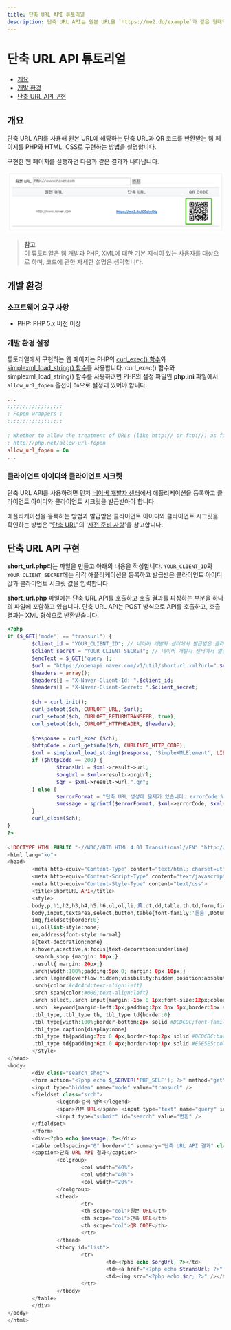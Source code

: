 ```yaml
---
title: 단축 URL API 튜토리얼
description: 단축 URL API는 원본 URL을 `https://me2.do/example`과 같은 형태의 짧은 URL로 반환하는 RESTful API입니다.
---
```


# 단축 URL API 튜토리얼


* [개요](#개요)
* [개발 환경](#개발-환경)
* [단축 URL API 구현](#단축-url-api-구현)

## 개요

단축 URL API를 사용해 원본 URL에 해당하는 단축 URL과 QR 코드를 반환받는 웹 페이지를 PHP와 HTML, CSS로 구현하는 방법을 설명합니다.

구현한 웹 페이지를 실행하면 다음과 같은 결과가 나타납니다.

![](images/shortenurl-tutorial-01.png)

> **참고**  
> 이 튜토리얼은 웹 개발과 PHP, XML에 대한 기본 지식이 있는 사용자를 대상으로 하며, 코드에 관한 자세한 설명은 생략합니다.  

## 개발 환경

### 소프트웨어 요구 사항

* PHP: PHP 5.x 버전 이상

### 개발 환경 설정

튜토리얼에서 구현하는 웹 페이지는 PHP의 [curl_exec() 함수](http://php.net/manual/en/function.curl-exec.php)와 [simplexml_load_string() 함수](http://php.net/manual/en/function.simplexml-load-string.php)를 사용합니다. curl_exec() 함수와 simplexml_load_string() 함수를 사용하려면 PHP의 설정 파일인 **php.ini** 파일에서 `allow_url_fopen` 옵션이 `On`으로 설정돼 있어야 합니다.

```ini
...
;;;;;;;;;;;;;;;;;;
; Fopen wrappers ;
;;;;;;;;;;;;;;;;;;

; Whether to allow the treatment of URLs (like http:// or ftp://) as files.
; http://php.net/allow-url-fopen
allow_url_fopen = On
...
```

### 클라이언트 아이디와 클라이언트 시크릿

단축 URL API를 사용하려면 먼저 [네이버 개발자 센터](https://developers.naver.com/)에서 애플리케이션을 등록하고 클라이언트 아이디와 클라이언트 시크릿을 발급받아야 합니다.

애플리케이션을 등록하는 방법과 발급받은 클라이언트 아이디와 클라이언트 시크릿을 확인하는 방법은 "[단축 URL](/docs/utils/shortenurl/)"의 '[사전 준비 사항](/docs/utils/shortenurl/#사전-준비-사항)'을 참고합니다.

## 단축 URL API 구현

**short_url.php**라는 파일을 만들고 아래의 내용을 작성합니다. `YOUR_CLIENT_ID`와 `YOUR_CLIENT_SECRET`에는 각각 애플리케이션을 등록하고 발급받은 클라이언트 아이디 값과 클라이언트 시크릿 값을 입력합니다.

**short_url.php** 파일에는 단축 URL API를 호출하고 호출 결과를 파싱하는 부분을 하나의 파일에 포함하고 있습니다. 단축 URL API는 POST 방식으로 API를 호출하고, 호출 결과는 XML 형식으로 반환받습니다.

```php
<?php
if ($_GET['mode'] == "transurl") {
        $client_id = "YOUR_CLIENT_ID"; // 네이버 개발자 센터에서 발급받은 클라이언트 아이디
        $client_secret = "YOUR_CLIENT_SECRET"; // 네이버 개발자 센터에서 발급받은 클라이언트 시크릿
        $encText = $_GET['query'];
        $url = "https://openapi.naver.com/v1/util/shorturl.xml?url=".$encText ;
        $headers = array();
        $headers[] = "X-Naver-Client-Id: ".$client_id;
        $headers[] = "X-Naver-Client-Secret: ".$client_secret;

        $ch = curl_init();
        curl_setopt($ch, CURLOPT_URL, $url);
        curl_setopt($ch, CURLOPT_RETURNTRANSFER, true);        
        curl_setopt($ch, CURLOPT_HTTPHEADER, $headers);

        $response = curl_exec ($ch);
        $httpCode = curl_getinfo($ch, CURLINFO_HTTP_CODE);
        $xml = simplexml_load_string($response, 'SimpleXMLElement', LIBXML_NOCDATA);
        if ($httpCode == 200) {
                $transUrl = $xml->result->url;
                $orgUrl = $xml->result->orgUrl;
                $qr = $xml->result->url.".qr";
        } else {
                $errorFormat = "단축 URL 생성에 문제가 있습니다. errorCode:%d, errorMessage:%s";
                $message = sprintf($errorFormat, $xml->errorCode, $xml->errorMessage);
        }
        curl_close($ch);
}
?>

<!DOCTYPE HTML PUBLIC "-//W3C//DTD HTML 4.01 Transitional//EN" "http://www.w3.org/TR/html4/loose.dtd">
<html lang="ko">
<head>
        <meta http-equiv="Content-Type" content="text/html; charset=utf-8">
        <meta http-equiv="Content-Script-Type" content="text/javascript">
        <meta http-equiv="Content-Style-Type" content="text/css">
        <title>ShortURL API</title>
        <style>
        body,p,h1,h2,h3,h4,h5,h6,ul,ol,li,dl,dt,dd,table,th,td,form,fieldset,legend,input,textarea,button,select{margin:0;padding:0}
        body,input,textarea,select,button,table{font-family:'돋움',Dotum,AppleGothic,sans-serif;font-size:12px}
        img,fieldset{border:0}
        ul,ol{list-style:none}
        em,address{font-style:normal}
        a{text-decoration:none}
        a:hover,a:active,a:focus{text-decoration:underline}
        .search_shop {margin: 10px;}
        .result{ margin: 20px;}
        .srch{width:100%;padding:5px 0; margin: 0px 10px;}
        .srch legend{overflow:hidden;visibility:hidden;position:absolute;top:0;left:0;width:1px;height:1px;font-size:0;line-height:0}
        .srch{color:#c4c4c4;text-align:left}
        .srch span{color:#000;text-align:left}
        .srch select,.srch input{margin:-1px 0 1px;font-size:12px;color:#373737;vertical-align:middle}
        .srch .keyword{margin-left:1px;padding:2px 3px 5px;border:1px solid #B5B5B5;font-size:12px;line-height:15px; width: 300px;}
        .tbl_type,.tbl_type th,.tbl_type td{border:0}
        .tbl_type{width:100%;border-bottom:2px solid #DCDCDC;font-family:Tahoma;font-size:11px;text-align:center}
        .tbl_type caption{display:none}
        .tbl_type th{padding:7px 0 4px;border-top:2px solid #DCDCDC;background-color:#f5f7f9;color:#666;font-family:'돋움',dotum;font-size:12px;font-weight:bold}
        .tbl_type td{padding:6px 0 4px;border-top:1px solid #E5E5E5;color:#4c4c4c}
        </style>
</head>
<body>
        <div class="search_shop">
        <form action="<?php echo $_SERVER['PHP_SELF']; ?>" method="get">
        <input type="hidden" name="mode" value="transurl" />
        <fieldset class="srch">
                <legend>검색 영역</legend>
                <span>원본 URL</span> <input type="text" name="query" id="query" accesskey="s" title="URL" class="keyword" value="http://www.naver.com">
                <input type="submit" id="search" value="변환" />
        </fieldset>
        </form>
        <div><?php echo $message; ?></div>
        <table cellspacing="0" border="1" summary="단축 URL API 결과" class="tbl_type">
        <caption>단축 URL API 결과</caption>
                <colgroup>
                        <col width="40%">
                        <col width="40%">
                        <col width="20%">
                </colgroup>
                <thead>
                        <tr>
                        <th scope="col">원본 URL</th>
                        <th scope="col">단축 URL</th>
                        <th scope="col">QR CODE</th>
                        </tr>
                </thead>
                <tbody id="list">
                        <tr>
                                <td><?php echo $orgUrl; ?></td>
                                <td><a href="<?php echo $transUrl; ?>" width="84px" height="84px" target="_blank"><?php echo $transUrl; ?></a></td>
                                <td><img src="<?php echo $qr; ?>" /></td>
                        </tr>
                </tbody>
        </table>
        </div>
</body>
</html>
```
